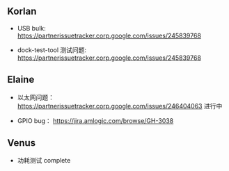 
## Korlan

- USB bulk: https://partnerissuetracker.corp.google.com/issues/245839768

- dock-test-tool 测试问题: https://partnerissuetracker.corp.google.com/issues/245839768

## Elaine

- 以太网问题：https://partnerissuetracker.corp.google.com/issues/246404063  进行中

- GPIO bug： https://jira.amlogic.com/browse/GH-3038


## Venus

- 功耗测试   complete
